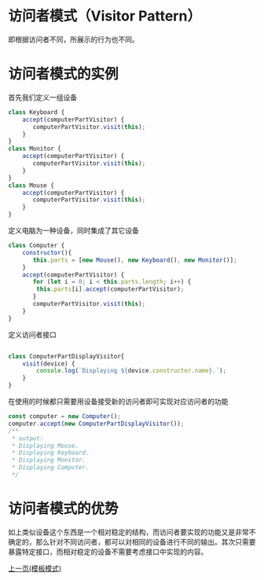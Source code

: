 # 访问者模式（Visitor Pattern）
即根据访问者不同，所展示的行为也不同。

# 访问者模式的实例
首先我们定义一组设备
```js
class Keyboard {
    accept(computerPartVisitor) {
       computerPartVisitor.visit(this);
    }
}
class Monitor {
    accept(computerPartVisitor) {
       computerPartVisitor.visit(this);
    }
}
class Mouse {
    accept(computerPartVisitor) {
       computerPartVisitor.visit(this);
    }
}
```
定义电脑为一种设备，同时集成了其它设备
```js
class Computer {
    constructor(){
       this.parts = [new Mouse(), new Keyboard(), new Monitor()];      
    } 
    accept(computerPartVisitor) {
       for (let i = 0; i < this.parts.length; i++) {
        this.parts[i].accept(computerPartVisitor);
       }
       computerPartVisitor.visit(this);
    }
}
```
定义访问者接口
```js

class ComputerPartDisplayVisitor{
    visit(device) {
        console.log(`Displaying ${device.constructor.name}.`);
    }
}
```
在使用的时候都只需要用设备接受新的访问者即可实现对应访问者的功能
```js
const computer = new Computer();
computer.accept(new ComputerPartDisplayVisitor());
/**
 * output:
 * Displaying Mouse.
 * Displaying Keyboard.
 * Displaying Monitor.
 * Displaying Computer.
 */
```
# 访问者模式的优势
如上类似设备这个东西是一个相对稳定的结构，而访问者要实现的功能又是非常不确定的，那么针对不同访问者，都可以对相同的设备进行不同的输出。其次只需要暴露特定接口，而相对稳定的设备不需要考虑接口中实现的内容。

[上一页(模板模式)](../template-pattern/README.md)